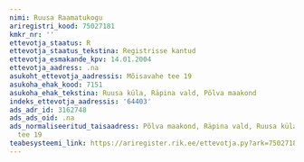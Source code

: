 ```yaml
---
nimi: Ruusa Raamatukogu
ariregistri_kood: 75027181
kmkr_nr: ''
ettevotja_staatus: R
ettevotja_staatus_tekstina: Registrisse kantud
ettevotja_esmakande_kpv: 14.01.2004
ettevotja_aadress: .na
asukoht_ettevotja_aadressis: Mõisavahe tee 19
asukoha_ehak_kood: 7151
asukoha_ehak_tekstina: Ruusa küla, Räpina vald, Põlva maakond
indeks_ettevotja_aadressis: '64403'
ads_adr_id: 3162748
ads_ads_oid: .na
ads_normaliseeritud_taisaadress: Põlva maakond, Räpina vald, Ruusa küla, Mõisavahe
  tee 19
teabesysteemi_link: https://ariregister.rik.ee/ettevotja.py?ark=75027181&ref=rekvisiidid
---
```

